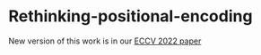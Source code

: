 # Rethinking-positional-encoding


New version of this work is in our [ECCV 2022 paper](https://osiriszjq.github.io/complex_encoding/)
